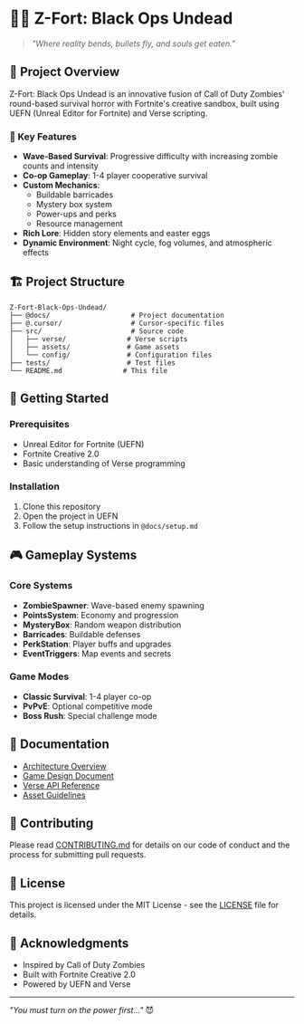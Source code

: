 # 🧟‍♂️ Z-Fort: Black Ops Undead

> *"Where reality bends, bullets fly, and souls get eaten."*

## 🎯 Project Overview

Z-Fort: Black Ops Undead is an innovative fusion of Call of Duty Zombies' round-based survival horror with Fortnite's creative sandbox, built using UEFN (Unreal Editor for Fortnite) and Verse scripting.

### 🌟 Key Features

- **Wave-Based Survival**: Progressive difficulty with increasing zombie counts and intensity
- **Co-op Gameplay**: 1-4 player cooperative survival
- **Custom Mechanics**: 
  - Buildable barricades
  - Mystery box system
  - Power-ups and perks
  - Resource management
- **Rich Lore**: Hidden story elements and easter eggs
- **Dynamic Environment**: Night cycle, fog volumes, and atmospheric effects

## 🏗️ Project Structure

```
Z-Fort-Black-Ops-Undead/
├── @docs/                    # Project documentation
├── @.cursor/                 # Cursor-specific files
├── src/                      # Source code
│   ├── verse/               # Verse scripts
│   ├── assets/              # Game assets
│   └── config/              # Configuration files
├── tests/                   # Test files
└── README.md               # This file
```

## 🚀 Getting Started

### Prerequisites

- Unreal Editor for Fortnite (UEFN)
- Fortnite Creative 2.0
- Basic understanding of Verse programming

### Installation

1. Clone this repository
2. Open the project in UEFN
3. Follow the setup instructions in `@docs/setup.md`

## 🎮 Gameplay Systems

### Core Systems

- **ZombieSpawner**: Wave-based enemy spawning
- **PointsSystem**: Economy and progression
- **MysteryBox**: Random weapon distribution
- **Barricades**: Buildable defenses
- **PerkStation**: Player buffs and upgrades
- **EventTriggers**: Map events and secrets

### Game Modes

- **Classic Survival**: 1-4 player co-op
- **PvPvE**: Optional competitive mode
- **Boss Rush**: Special challenge mode

## 📝 Documentation

- [Architecture Overview](@docs/ARCHITECTURE.md)
- [Game Design Document](@docs/GDD.md)
- [Verse API Reference](@docs/API.md)
- [Asset Guidelines](@docs/ASSETS.md)

## 🤝 Contributing

Please read [CONTRIBUTING.md](@docs/CONTRIBUTING.md) for details on our code of conduct and the process for submitting pull requests.

## 📜 License

This project is licensed under the MIT License - see the [LICENSE](LICENSE) file for details.

## 🙏 Acknowledgments

- Inspired by Call of Duty Zombies
- Built with Fortnite Creative 2.0
- Powered by UEFN and Verse

---

*"You must turn on the power first..."* 😈 